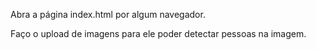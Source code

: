 Abra a página index.html por algum navegador.

Faço o upload de imagens para ele poder detectar pessoas na imagem.
